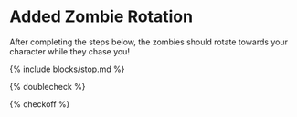 # Added Zombie Rotation

After completing the steps below, the zombies should rotate towards your character while they chase you!

{% include blocks/stop.md %}

{% doublecheck %}

{% checkoff %}
